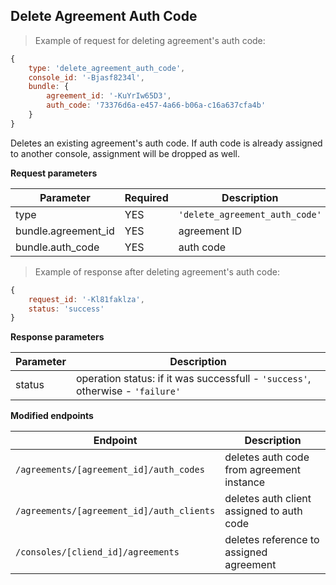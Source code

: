 ## Delete Agreement Auth Code

> Example of request for deleting agreement's auth code:

```javascript
{
	type: 'delete_agreement_auth_code',
	console_id: '-Bjasf8234l',
	bundle: {
		agreement_id: '-KuYrIw65D3',
		auth_code: '73376d6a-e457-4a66-b06a-c16a637cfa4b'
	}
}
```

Deletes an existing agreement's auth code. If auth code is already assigned to another console, assignment will be dropped as well.

**Request parameters**

Parameter  | Required | Description
-----------|----------|------------
type | YES | `'delete_agreement_auth_code'`
bundle.agreement_id | YES | agreement ID
bundle.auth_code | YES | auth code

> Example of response after deleting agreement's auth code:

```javascript
{
	request_id: '-Kl81faklza',
	status: 'success'
}
```

**Response parameters**

Parameter  | Description
-----------|------------
status | operation status: if it was successfull - `'success'`, otherwise  - `'failure'`

**Modified endpoints**

Endpoint  | Description
-----------|------------
`/agreements/[agreement_id]/auth_codes` | deletes auth code from agreement instance
`/agreements/[agreement_id]/auth_clients` | deletes auth client assigned to auth code
`/consoles/[cliend_id]/agreements` | deletes reference to assigned agreement
